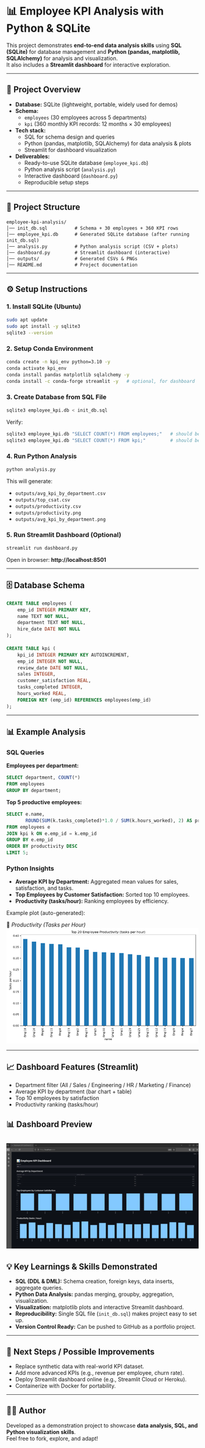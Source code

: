 # 📊 Employee KPI Analysis with Python & SQLite

This project demonstrates **end-to-end data analysis skills** using **SQL (SQLite)** for database management and **Python (pandas, matplotlib, SQLAlchemy)** for analysis and visualization.  
It also includes a **Streamlit dashboard** for interactive exploration.

---

## 🚀 Project Overview

- **Database:** SQLite (lightweight, portable, widely used for demos)
- **Schema:**
  - `employees` (30 employees across 5 departments)
  - `kpi` (360 monthly KPI records: 12 months × 30 employees)
- **Tech stack:**
  - SQL for schema design and queries
  - Python (pandas, matplotlib, SQLAlchemy) for data analysis & plots
  - Streamlit for dashboard visualization
- **Deliverables:**
  - Ready-to-use SQLite database (`employee_kpi.db`)
  - Python analysis script (`analysis.py`)
  - Interactive dashboard (`dashboard.py`)
  - Reproducible setup steps

---

## 📂 Project Structure

```
employee-kpi-analysis/
│── init_db.sql          # Schema + 30 employees + 360 KPI rows
│── employee_kpi.db      # Generated SQLite database (after running init_db.sql)
│── analysis.py          # Python analysis script (CSV + plots)
│── dashboard.py         # Streamlit dashboard (interactive)
│── outputs/             # Generated CSVs & PNGs
│── README.md            # Project documentation
```

---

## ⚙️ Setup Instructions

### 1. Install SQLite (Ubuntu)
```bash
sudo apt update
sudo apt install -y sqlite3
sqlite3 --version
```

### 2. Setup Conda Environment
```bash
conda create -n kpi_env python=3.10 -y
conda activate kpi_env
conda install pandas matplotlib sqlalchemy -y
conda install -c conda-forge streamlit -y   # optional, for dashboard
```

### 3. Create Database from SQL File
```bash
sqlite3 employee_kpi.db < init_db.sql
```

Verify:
```bash
sqlite3 employee_kpi.db "SELECT COUNT(*) FROM employees;"   # should be 30
sqlite3 employee_kpi.db "SELECT COUNT(*) FROM kpi;"         # should be 360
```

### 4. Run Python Analysis
```bash
python analysis.py
```

This will generate:
- `outputs/avg_kpi_by_department.csv`
- `outputs/top_csat.csv`
- `outputs/productivity.csv`
- `outputs/productivity.png`
- `outputs/avg_kpi_by_department.png`

### 5. Run Streamlit Dashboard (Optional)
```bash
streamlit run dashboard.py
```
Open in browser: **http://localhost:8501**

---

## 🗄️ Database Schema

```sql
CREATE TABLE employees (
    emp_id INTEGER PRIMARY KEY,
    name TEXT NOT NULL,
    department TEXT NOT NULL,
    hire_date DATE NOT NULL
);

CREATE TABLE kpi (
    kpi_id INTEGER PRIMARY KEY AUTOINCREMENT,
    emp_id INTEGER NOT NULL,
    review_date DATE NOT NULL,
    sales INTEGER,
    customer_satisfaction REAL,
    tasks_completed INTEGER,
    hours_worked REAL,
    FOREIGN KEY (emp_id) REFERENCES employees(emp_id)
);
```

---

## 📊 Example Analysis

### SQL Queries

**Employees per department:**
```sql
SELECT department, COUNT(*) 
FROM employees 
GROUP BY department;
```

**Top 5 productive employees:**
```sql
SELECT e.name,
       ROUND(SUM(k.tasks_completed)*1.0 / SUM(k.hours_worked), 2) AS productivity
FROM employees e
JOIN kpi k ON e.emp_id = k.emp_id
GROUP BY e.emp_id
ORDER BY productivity DESC
LIMIT 5;
```

### Python Insights

- **Average KPI by Department:** Aggregated mean values for sales, satisfaction, and tasks.
- **Top Employees by Customer Satisfaction:** Sorted top 10 employees.
- **Productivity (tasks/hour):** Ranking employees by efficiency.

Example plot (auto-generated):

📌 *Productivity (Tasks per Hour)*  
![Productivity](outputs/productivity.png)

---

## 📈 Dashboard Features (Streamlit)

- Department filter (All / Sales / Engineering / HR / Marketing / Finance)
- Average KPI by department (bar chart + table)
- Top 10 employees by satisfaction
- Productivity ranking (tasks/hour)

## 📊 Dashboard Preview

![alt text](KPI-Dashboard.png)
---

## 💡 Key Learnings & Skills Demonstrated

- **SQL (DDL & DML):** Schema creation, foreign keys, data inserts, aggregate queries.
- **Python Data Analysis:** pandas merging, groupby, aggregation, visualization.
- **Visualization:** matplotlib plots and interactive Streamlit dashboard.
- **Reproducibility:** Single SQL file (`init_db.sql`) makes project easy to set up.
- **Version Control Ready:** Can be pushed to GitHub as a portfolio project.

---

## 📌 Next Steps / Possible Improvements

- Replace synthetic data with real-world KPI dataset.
- Add more advanced KPIs (e.g., revenue per employee, churn rate).
- Deploy Streamlit dashboard online (e.g., Streamlit Cloud or Heroku).
- Containerize with Docker for portability.

---

## 👨‍💻 Author

Developed as a demonstration project to showcase **data analysis, SQL, and Python visualization skills**.  
Feel free to fork, explore, and adapt!

